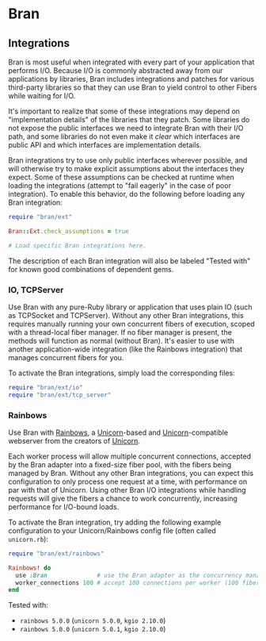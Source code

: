 # Bran

## Integrations

Bran is most useful when integrated with every part of your application that performs I/O. Because I/O is commonly abstracted away from our applications by libraries, Bran includes integrations and patches for various third-party libraries so that they can use Bran to yield control to other Fibers while waiting for I/O.

It's important to realize that some of these integrations may depend on "implementation details" of the libraries that they patch. Some libraries do not expose the public interfaces we need to integrate Bran with their I/O path, and some libraries do not even make it _clear_ which interfaces are public API and which interfaces are implementation details.

Bran integrations try to use only public interfaces wherever possible, and will otherwise try to make explicit assumptions about the interfaces they expect. Some of these assumptions can be checked at runtime when loading the integrations (attempt to "fail eagerly" in the case of poor integration). To enable this behavior, do the following before loading any Bran integration:

```ruby
require "bran/ext"

Bran::Ext.check_assumptions = true

# Load specific Bran integrations here.
```

The description of each Bran integration will also be labeled "Tested with" for known good combinations of dependent gems.

### IO, TCPServer

Use Bran with any pure-Ruby library or application that uses plain IO (such as TCPSocket and TCPServer). Without any other Bran integrations, this requires manually running your own concurrent fibers of execution, scoped with a thread-local fiber manager. If no fiber manager is present, the methods will function as normal (without Bran). It's easier to use with another application-wide integration (like the Rainbows integration) that manages concurrent fibers for you.

To activate the Bran integrations, simply load the corresponding files:

```ruby
require "bran/ext/io"
require "bran/ext/tcp_server"
```

### Rainbows

Use Bran with [Rainbows][rainbows], a [Unicorn][unicorn]-based and [Unicorn][unicorn]-compatible webserver from the creators of [Unicorn][unicorn].

Each worker process will allow multiple concurrent connections, accepted by the Bran adapter into a fixed-size fiber pool, with the fibers being managed by Bran. Without any other Bran integrations, you can expect this configuration to only process one request at a time, with performance on par with that of Unicorn. Using other Bran I/O integrations while handling requests will give the fibers a chance to work concurrently, increasing performance for I/O-bound loads.

To activate the Bran integration, try adding the following example configuration to your Unicorn/Rainbows config file (often called `unicorn.rb`):

```ruby
require "bran/ext/rainbows"

Rainbows! do
  use :Bran              # use the Bran adapter as the concurrency manager
  worker_connections 100 # accept 100 connections per worker (100 fibers)
end
```

Tested with:

- `rainbows 5.0.0` (`unicorn 5.0.0`, `kgio 2.10.0`)
- `rainbows 5.0.0` (`unicorn 5.0.1`, `kgio 2.10.0`)

[rainbows]: http://rainbows.bogomips.org/
[unicorn]:  http://unicorn.bogomips.org/
